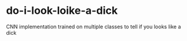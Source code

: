 # do-i-look-loike-a-dick
CNN implementation trained on multiple classes to tell if you looks like a dick

